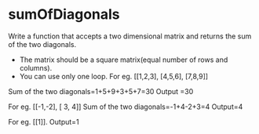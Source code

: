 # sumOfDiagonals
Write a function that accepts a two dimensional matrix and returns the sum of the two diagonals.
* The matrix should be a square matrix(equal number of rows and columns).
* You can use only one loop.
For eg. [[1,2,3],
         [4,5,6],
         [7,8,9]]
         
         
Sum of the two diagonals=1+5+9+3+5+7=30
Output =30

For eg. [[-1,-2],
         [ 3, 4]]
Sum of the two diagonals=-1+4-2+3=4
Output=4

For eg. [[1]].
Output=1
